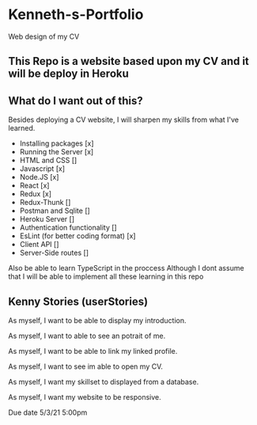 # Kenneth-s-Portfolio
Web design of my CV


## This Repo is a website based upon my CV and it will be deploy in Heroku

## What do I want out of this?
Besides deploying a CV website, I will sharpen my skills from what I've learned.
 - Installing packages [x]
 - Running the Server [x]
 - HTML and CSS []
 - Javascript [x]
 - Node.JS [x]
 - React [x]
 - Redux [x]
 - Redux-Thunk []
 - Postman and Sqlite []
 - Heroku Server []
 - Authentication functionality [] 
 - EsLint (for better coding format) [x]
 - Client API [] 
 - Server-Side routes []
 
 Also be able to learn TypeScript in the proccess
 Although I dont assume that I will be able to implement all these learning in this repo

## Kenny Stories (userStories)

As myself, I want to be able to display my introduction.

As myself, I want to able to see an potrait of me.

As myself, I want to be able to link my linked profile.

As myself, I want to see im able to open my CV.

As myself, I want my skillset to displayed from a database.

As myself, I want my website to be responsive. 

Due date 5/3/21 5:00pm

